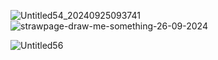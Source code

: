 ![Untitled54_20240925093741](https://github.com/user-attachments/assets/87fe442a-8455-4ab6-9ef8-fbb579cb94bf)
![strawpage-draw-me-something-26-09-2024](https://github.com/user-attachments/assets/bcbfe4ea-fb62-416d-b8d1-132e2b4fd7c7)

![Untitled56](https://github.com/user-attachments/assets/e648cb7d-b87a-4055-a37d-ba4028d7f8bd)
